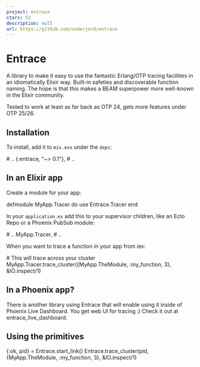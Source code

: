 ```yaml
---
project: entrace
stars: 52
description: null
url: https://github.com/underjord/entrace
---
```


Entrace
=======

A library to make it easy to use the fantastic Erlang/OTP tracing facilities in an idiomatically Elixir way. Built-in safeties and discoverable function naming. The hope is that this makes a BEAM superpower more well-known in the Elixir community.

Tested to work at least as far back as OTP 24, gets more features under OTP 25/26.

Installation
------------

To install, add it to `mix.exs` under the `deps`:

\# ..
{:entrace, "~> 0.1"},
\# ..

In an Elixir app
----------------

Create a module for your app:

defmodule MyApp.Tracer do
    use Entrace.Tracer
end

In your `application.ex` add this to your supervisor children, like an Ecto Repo or a Phoenix PubSub module:

\# ..
  MyApp.Tracer,
\# ..

When you want to trace a function in your app from iex:

\# This will trace across your cluster
MyApp.Tracer.trace\_cluster({MyApp.TheModule, :my\_function, 3}, &IO.inspect/1)

In a Phoenix app?
-----------------

There is another library using Entrace that will enable using it inside of Phoenix Live Dashboard. You get web UI for tracing :) Check it out at entrace\_live\_dashboard.

Using the primitives
--------------------

{:ok, pid} \= Entrace.start\_link()
Entrace.trace\_cluster(pid, {MyApp.TheModule, :my\_function, 3}, &IO.inspect/1)
